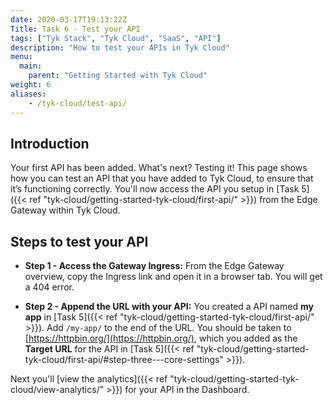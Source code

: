 ```yaml
---
date: 2020-03-17T19:13:22Z
Title: Task 6 - Test your API
tags: ["Tyk Stack", "Tyk Cloud", "SaaS", "API"]
description: "How to test your APIs in Tyk Cloud"
menu:
  main:
    parent: "Getting Started with Tyk Cloud"
weight: 6
aliases:
    - /tyk-cloud/test-api/
---
```


## Introduction

Your first API has been added. What's next? Testing it! This page shows how you can test an API that you have added to Tyk Cloud, to ensure that it’s functioning correctly. You'll now access the API you setup in [Task 5]({{< ref "tyk-cloud/getting-started-tyk-cloud/first-api/" >}}) from the Edge Gateway within Tyk Cloud.

## Steps to test your API

* **Step 1 - Access the Gateway Ingress:** From the Edge Gateway overview, copy the Ingress link and open it in a browser tab. You will get a 404 error.
  
* **Step 2 - Append the URL with your API:** You created a API named **my app** in [Task 5]({{< ref "tyk-cloud/getting-started-tyk-cloud/first-api/" >}}). Add `/my-app/` to the end of the URL. You should be taken to [https://httpbin.org/](https://httpbin.org/), which you added as the **Target URL** for the API in [Task 5]({{< ref "tyk-cloud/getting-started-tyk-cloud/first-api/#step-three---core-settings" >}}). 


Next you'll [view the analytics]({{< ref "tyk-cloud/getting-started-tyk-cloud/view-analytics/" >}}) for your API in the Dashboard.

